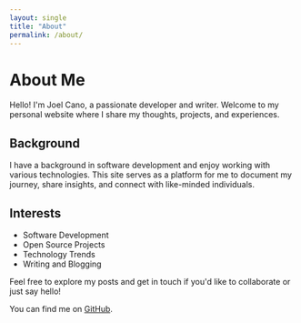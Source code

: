 ```yaml
---
layout: single
title: "About"
permalink: /about/
---
```


# About Me

Hello! I'm Joel Cano, a passionate developer and writer. Welcome to my personal website where I share my thoughts, projects, and experiences.

## Background

I have a background in software development and enjoy working with various technologies. This site serves as a platform for me to document my journey, share insights, and connect with like-minded individuals.

## Interests

- Software Development
- Open Source Projects
- Technology Trends
- Writing and Blogging

Feel free to explore my posts and get in touch if you'd like to collaborate or just say hello!

You can find me on [GitHub](https://github.com/canito0890).